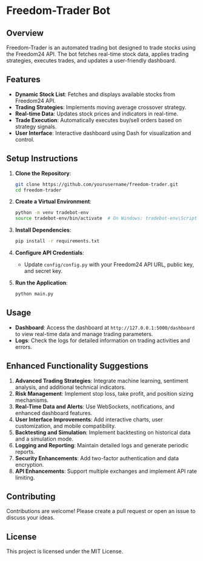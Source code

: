 # Freedom-Trader Bot

## Overview

Freedom-Trader is an automated trading bot designed to trade stocks using the Freedom24 API. The bot fetches real-time stock data, applies trading strategies, executes trades, and updates a user-friendly dashboard.

## Features

- **Dynamic Stock List**: Fetches and displays available stocks from Freedom24 API.
- **Trading Strategies**: Implements moving average crossover strategy.
- **Real-time Data**: Updates stock prices and indicators in real-time.
- **Trade Execution**: Automatically executes buy/sell orders based on strategy signals.
- **User Interface**: Interactive dashboard using Dash for visualization and control.


## Setup Instructions

1. **Clone the Repository**:
    ```bash
    git clone https://github.com/yourusername/freedom-trader.git
    cd freedom-trader
    ```

2. **Create a Virtual Environment**:
    ```bash
    python -m venv tradebot-env
    source tradebot-env/bin/activate  # On Windows: tradebot-env\Scripts\activate
    ```

3. **Install Dependencies**:
    ```bash
    pip install -r requirements.txt
    ```

4. **Configure API Credentials**:
    - Update `config/config.py` with your Freedom24 API URL, public key, and secret key.

5. **Run the Application**:
    ```bash
    python main.py
    ```

## Usage

- **Dashboard**: Access the dashboard at `http://127.0.0.1:5000/dashboard` to view real-time data and manage trading parameters.
- **Logs**: Check the logs for detailed information on trading activities and errors.

## Enhanced Functionality Suggestions

1. **Advanced Trading Strategies**: Integrate machine learning, sentiment analysis, and additional technical indicators.
2. **Risk Management**: Implement stop loss, take profit, and position sizing mechanisms.
3. **Real-Time Data and Alerts**: Use WebSockets, notifications, and enhanced dashboard features.
4. **User Interface Improvements**: Add interactive charts, user customization, and mobile compatibility.
5. **Backtesting and Simulation**: Implement backtesting on historical data and a simulation mode.
6. **Logging and Reporting**: Maintain detailed logs and generate periodic reports.
7. **Security Enhancements**: Add two-factor authentication and data encryption.
8. **API Enhancements**: Support multiple exchanges and implement API rate limiting.

## Contributing

Contributions are welcome! Please create a pull request or open an issue to discuss your ideas.

## License

This project is licensed under the MIT License.
